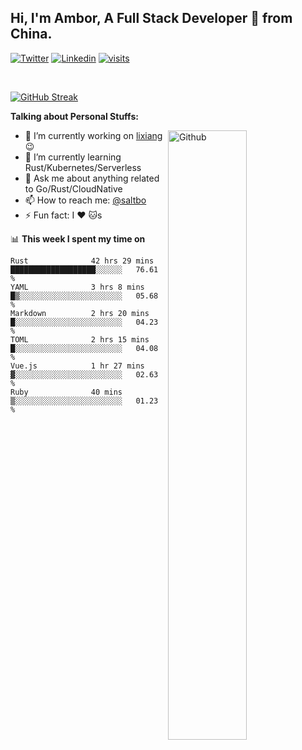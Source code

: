 ## Hi, I'm Ambor, A Full Stack Developer 🚀 from China.

[![Twitter](https://img.shields.io/badge/-saltbo-1ca0f1?style=flat&logo=twitter&logoColor=white)](https://twitter.com/rdsaltbo)
[![Linkedin](https://img.shields.io/badge/-saltbo-blue?style=flat&logo=Linkedin&logoColor=white)](https://www.linkedin.com/in/saltbo/)
[![visits](https://visitor.vercel.app/page/saltbo?color=light-green)](https://github.com/saltbo/)

&nbsp;  

[![GitHub Streak](http://github-readme-streak-stats.herokuapp.com?user=saltbo&hide_border=true&date_format=M%20j%5B%2C%20Y%5D)](https://git.io/streak-stats)

**Talking about Personal Stuffs:**
<!-- Any image aligned to the right. Beware the width  -->
<img width="50%" align="right" alt="Github" src="https://raw.githubusercontent.com/saltbo/saltbo/master/images/git-header.svg" />

- 🔭 I’m currently working on [lixiang](https://www.lixiang.com/) :wink:
- 🌱 I’m currently learning Rust/Kubernetes/Serverless
- 💬 Ask me about anything related to Go/Rust/CloudNative
- 📫 How to reach me: [@saltbo](https://twitter.com/rdsaltbo)
- ⚡ Fun fact: I :heart: :cat:s


📊 **This week I spent my time on**
<!--START_SECTION:waka-->

```text
Rust              42 hrs 29 mins  ███████████████████░░░░░░   76.61 %
YAML              3 hrs 8 mins    █▒░░░░░░░░░░░░░░░░░░░░░░░   05.68 %
Markdown          2 hrs 20 mins   █░░░░░░░░░░░░░░░░░░░░░░░░   04.23 %
TOML              2 hrs 15 mins   █░░░░░░░░░░░░░░░░░░░░░░░░   04.08 %
Vue.js            1 hr 27 mins    ▓░░░░░░░░░░░░░░░░░░░░░░░░   02.63 %
Ruby              40 mins         ▒░░░░░░░░░░░░░░░░░░░░░░░░   01.23 %
```

<!--END_SECTION:waka-->
